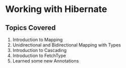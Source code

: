 # Working with Hibernate

## Topics Covered

1. Introduction to Mapping
2. Unidirectional and Bidirectional Mapping with Types
3. Introduction to Cascading
4. Introduction to FetchType
5. Learned some new Annotations
